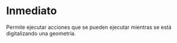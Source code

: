 # Inmediato

Permite ejecutar acciones que se pueden ejecutar mientras se está digitalizando una geometría.


